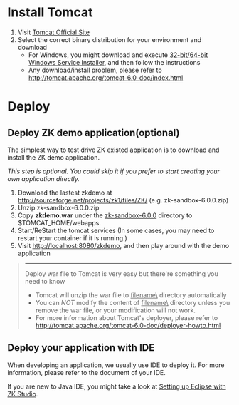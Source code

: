 # Install Tomcat

1.  Visit [Tomcat Official Site](http://tomcat.apache.org/)
2.  Select the correct binary distribution for your environment and
    download
    - For Windows, you might download and execute [32-bit/64-bit Windows Service Installer](http://apache.stu.edu.tw//tomcat/tomcat-6/v6.0.29/bin/apache-tomcat-6.0.29.exe),
      and then follow the instructions
    - Any download/install problem, please refer to
      <http://tomcat.apache.org/tomcat-6.0-doc/index.html>

# Deploy

## Deploy ZK demo application(optional)

The simplest way to test drive ZK existed application is to download and
install the ZK demo application.

*This step is optional. You could skip it if you prefer to start
creating your own application directly.*

1.  Download the lastest zkdemo at
    <http://sourceforge.net/projects/zk1/files/ZK/> (e.g.
    zk-sandbox-6.0.0.zip)
2.  Unzip zk-sandbox-6.0.0.zip
3.  Copy **zkdemo.war** under the <u>zk-sandbox-6.0.0</u> directory to
    \$TOMCAT_HOME/webapps.
4.  Start/ReStart the tomcat services (In some cases, you may need to
    restart your container if it is running.)
5.  Visit <http://localhost:8080/zkdemo>, and then play around with the
    demo application

> ------------------------------------------------------------------------
>
> Deploy war file to Tomcat is very easy but there're something you need
> to know
>
> - Tomcat will unzip the war file to <u>filename\\</u> directory
>   automatically
> - You can *NOT* modify the content of <u>filename\\</u> directory
>   unless you remove the war file, or your modification will not work.
> - For more information about Tomcat's deployer, please refer to
>   <http://tomcat.apache.org/tomcat-6.0-doc/deployer-howto.html>

## Deploy your application with IDE

When developing an application, we usually use IDE to deploy it. For
more information, please refer to the document of your IDE.

If you are new to Java IDE, you might take a look at [Setting up Eclipse with ZK Studio](/zk_installation_guide/create_and_run_your_first_zk_application_with_eclipse_and_zk_studio).


